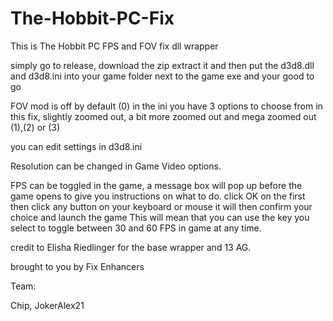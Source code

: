 # The-Hobbit-PC-Fix
This is The Hobbit PC FPS and FOV fix dll wrapper

simply go to release, download the zip extract it and then put the d3d8.dll and d3d8.ini into your game folder next to the game exe and your good to go 

FOV mod is off by default (0) in the ini you have 3 options to choose from in this fix, slightly zoomed out, a bit more zoomed out and mega zoomed out (1),(2) or (3) 

you can edit settings in d3d8.ini 

Resolution can be changed in Game Video options.   

FPS can be toggled in the game, a message box will pop up before the game opens to give you instructions on what to do. click OK on the first then click any button on your keyboard or mouse it will then confirm your choice and launch the 
game
This will mean that you can use the key you select to toggle between 30 and 60 FPS in game at any time.

credit to Elisha Riedlinger for the base wrapper and 13 AG.

brought to you by Fix Enhancers 

Team: 

Chip, JokerAlex21

